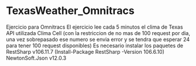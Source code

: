 # TexasWeather_Omnitracs
Ejercicio para Omnitracs
El ejercicio lee cada 5 minutos el clima de Texas
API utilizada Clima Cell (con la restriccion de no mas de 100 request por dia, una vez sobrepasado ese numero se envia error y se tendra que esperar 24 para tener 100 request disponibles)
Es necesario instalar los paquetes de RestSharp v106.11.7 (Install-Package RestSharp -Version 106.6.10)
NewtonSoft.Json v12.0.3
